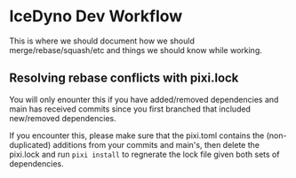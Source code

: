 # IceDyno Dev Workflow

This is where we should document how we should merge/rebase/squash/etc and things we should know while working.

## Resolving rebase conflicts with pixi.lock
You will only enounter this if you have added/removed dependencies and main has received commits since you first branched that included new/removed dependencies.

If you encounter this, please make sure that the pixi.toml contains the (non-duplicated) additions from your commits and main's, then delete the pixi.lock and run `pixi install` to regnerate the lock file given both sets of dependencies.
